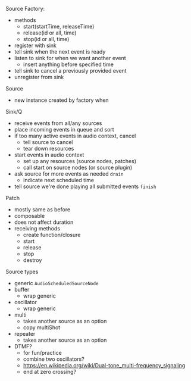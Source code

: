 Source Factory:
- methods
  - start(startTime, releaseTime)
  - release(id or all, time)
  - stop(id or all, time)
- register with sink
- tell sink when the next event is ready
- listen to sink for when we want another event
  - insert anything before specified time
- tell sink to cancel a previously provided event
- unregister from sink

Source
- new instance created by factory when 

Sink/Q
- receive events from all/any sources
- place incoming events in queue and sort
- if too many active events in audio context, cancel
  - tell source to cancel
  - tear down resources
- start events in audio context
  - set up any resources (source nodes, patches)
  - call start on source nodes (or source plugin)
- ask source for more events as needed `drain`
  - indicate next scheduled time
- tell source we're done playing all submitted events `finish`

Patch
- mostly same as before
- composable
- does not affect duration
- receiving methods
  - create function/closure
  - start
  - release
  - stop
  - destroy


Source types
- generic `AudioScheduledSourceNode`
- buffer
  - wrap generic
- oscillator
  - wrap generic
- multi
  - takes another source as an option
  - copy multiShot
- repeater
  - takes another source as an option
- DTMF?
  - for fun/practice
  - combine two oscillators?
  - https://en.wikipedia.org/wiki/Dual-tone_multi-frequency_signaling
  - end at zero crossing?

